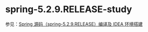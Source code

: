 # spring-5.2.9.RELEASE-study

参见：[Spring 源码（spring-5.2.9.RELEASE）编译及 IDEA 环境搭建](https://woodwhales.cn/2020/10/04/075/)